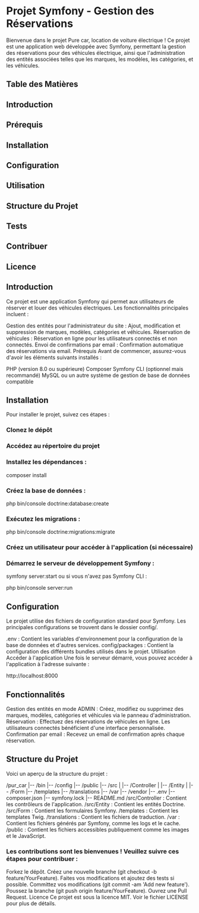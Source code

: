 # Projet Symfony - Gestion des Réservations
Bienvenue dans le projet Pure car, location de voiture électrique ! Ce projet est une application web développée avec Symfony, permettant la gestion des réservations pour des véhicules électrique, ainsi que l'administration des entités associées telles que les marques, les modèles, les catégories, et les véhicules.

## Table des Matières
## Introduction
## Prérequis
## Installation
## Configuration
## Utilisation
## Structure du Projet
## Tests
## Contribuer
## Licence
## Introduction
Ce projet est une application Symfony qui permet aux utilisateurs de réserver et louer des véhicules électriques. Les fonctionnalités principales incluent :

Gestion des entités pour l'administrateur du site : Ajout, modification et suppression de marques, modèles, catégories et véhicules.
Réservation de véhicules : Réservation en ligne pour les utilisateurs connectés et non connectés.
Envoi de confirmations par email : Confirmation automatique des réservations via email.
Prérequis
Avant de commencer, assurez-vous d'avoir les éléments suivants installés :

PHP (version 8.0 ou supérieure)
Composer
Symfony CLI (optionnel mais recommandé)
MySQL ou un autre système de gestion de base de données compatible

## Installation

Pour installer le projet, suivez ces étapes :

### Clonez le dépôt 

### Accédez au répertoire du projet 

### Installez les dépendances :

composer install

### Créez la base de données :

php bin/console doctrine:database:create

### Exécutez les migrations :

php bin/console doctrine:migrations:migrate

### Créez un utilisateur pour accéder à l'application (si nécessaire) 

### Démarrez le serveur de développement Symfony :

symfony server:start
ou si vous n'avez pas Symfony CLI :

php bin/console server:run

## Configuration

Le projet utilise des fichiers de configuration standard pour Symfony. Les principales configurations se trouvent dans le dossier config/.

.env : Contient les variables d'environnement pour la configuration de la base de données et d'autres services.
config/packages : Contient la configuration des différents bundles utilisés dans le projet.
Utilisation
Accéder à l'application
Une fois le serveur démarré, vous pouvez accéder à l'application à l'adresse suivante :

http://localhost:8000

## Fonctionnalités

Gestion des entités en mode ADMIN : Créez, modifiez ou supprimez des marques, modèles, catégories et véhicules via le panneau d'administration.
Réservation : Effectuez des réservations de véhicules en ligne. Les utilisateurs connectés bénéficient d'une interface personnalisée.
Confirmation par email : Recevez un email de confirmation après chaque réservation.

## Structure du Projet
Voici un aperçu de la structure du projet :

/pur_car
|-- /bin
|-- /config
|-- /public
|-- /src
|   |-- /Controller
|   |-- /Entity
|   |-- /Form
|-- /templates
|-- /translations
|-- /var
|-- /vendor
|-- .env
|-- composer.json
|-- symfony.lock
|-- README.md
/src/Controller : Contient les contrôleurs de l'application.
/src/Entity : Contient les entités Doctrine.
/src/Form : Contient les formulaires Symfony.
/templates : Contient les templates Twig.
/translations : Contient les fichiers de traduction.
/var : Contient les fichiers générés par Symfony, comme les logs et le cache.
/public : Contient les fichiers accessibles publiquement comme les images et le JavaScript.

### Les contributions sont les bienvenues ! Veuillez suivre ces étapes pour contribuer :

Forkez le dépôt.
Créez une nouvelle branche (git checkout -b feature/YourFeature).
Faites vos modifications et ajoutez des tests si possible.
Committez vos modifications (git commit -am 'Add new feature').
Poussez la branche (git push origin feature/YourFeature).
Ouvrez une Pull Request.
Licence
Ce projet est sous la licence MIT. Voir le fichier LICENSE pour plus de détails.

